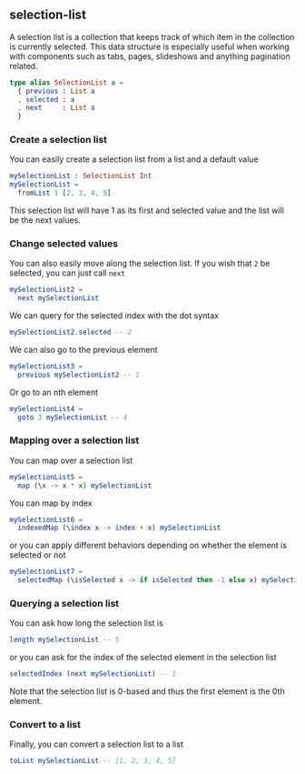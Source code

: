 ## selection-list

A selection list is a collection that keeps track of which item in the collection is currently selected. This data structure is especially useful when working with components such as tabs, pages, slideshows and anything pagination related.

```elm
type alias SelectionList a =
  { previous : List a
  , selected : a
  , next     : List a
  }
```

### Create a selection list

You can easily create a selection list from a list and a default value

```elm
mySelectionList : SelectionList Int
mySelectionList =
  fromList 1 [2, 3, 4, 5]
```

This selection list will have 1 as its first and selected value and the list will be the next values.


### Change selected values

You can also easily move along the selection list. If you wish that `2` be selected, you can just call `next`

```elm
mySelectionList2 =
  next mySelectionList
```

We can query for the selected index with the dot syntax

```elm
mySelectionList2.selected -- 2
```

We can also go to the previous element

```elm
mySelectionList3 =
  previous mySelectionList2 -- 1
```

Or go to an nth element

```elm
mySelectionList4 =
  goto 3 mySelectionList -- 4
```


### Mapping over a selection list

You can map over a selection list

```elm
mySelectionList5 =
  map (\x -> x * x) mySelectionList
```

You can map by index

```elm
mySelectionList6 =
  indexedMap (\index x -> index + x) mySelectionList
```

or you can apply different behaviors depending on whether the element is selected or not

```elm  
mySelectionList7 =
  selectedMap (\isSelected x -> if isSelected then -1 else x) mySelectionList
```

### Querying a selection list

You can ask how long the selection list is

```elm
length mySelectionList -- 5
```

or you can ask for the index of the selected element in the selection list

```elm
selectedIndex (next mySelectionList) -- 1
```

Note that the selection list is 0-based and thus the first element is the 0th element.

### Convert to a list

Finally, you can convert a selection list to a list

```elm
toList mySelectionList -- [1, 2, 3, 4, 5]
```
